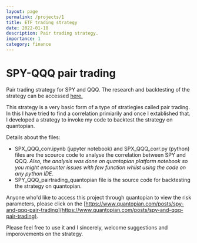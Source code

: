 ```yaml
---
layout: page
permalink: /projects/1
title: ETF trading strategy
date: 2022-01-18 
description: Pair trading strategy.
importance: 1
category: finance
---
```


# SPY-QQQ pair trading
Pair trading strategy for SPY and QQQ. The research and backtesting of the strategy can be accessed [here.](https://github.com/Pratikbhanuse/SPY_QQQ-pair-trading)

This strategy is a very basic form of a type of stratiegies called pair trading. In this I have tried to find a correlation primiarily and once I extablished that. I developed a strategy to invoke my code to backtest the strategy on quantopian. 

Details about the files:
* SPX_QQQ_corr.ipynb (jupyter notebook) and SPX_QQQ_corr.py (python) files are the scource code to analyse the correlation between SPY and QQQ. *Also, the analysis was done on quantopian platform notebook so you might encounter issues with few function whilst using the code on any python IDE*. 
* SPY_QQQ_pairtrading_quantopian file is the source code for backtesting the strategy on quantopian. 

Anyone who'd like to access this project through quantopian to view the risk parameters, please click on the [https://www.quantopian.com/posts/spy-and-qqq-pair-trading](https://www.quantopian.com/posts/spy-and-qqq-pair-trading). 

Please feel free to use it and I sincerely, welcome suggestions and imporovements on the strategy. 

